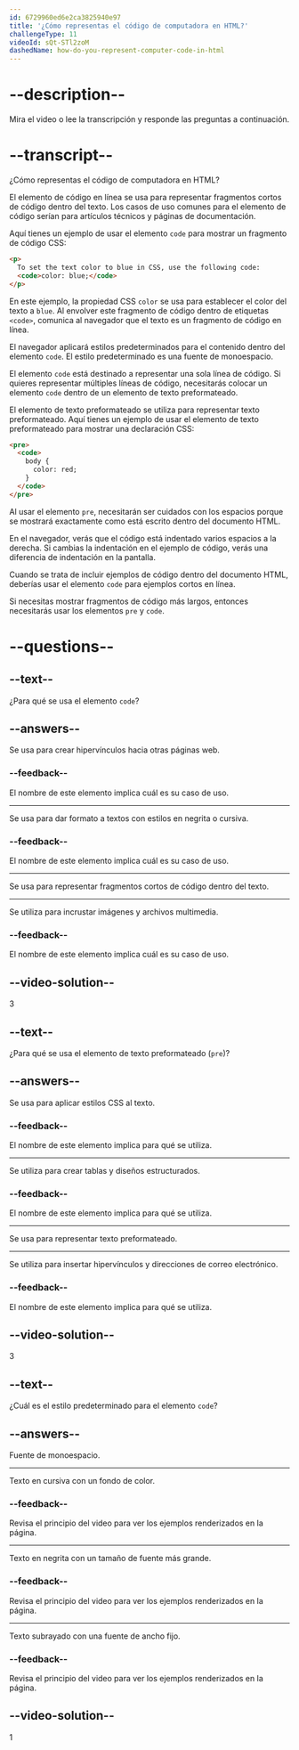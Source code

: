 ```yaml
---
id: 6729960ed6e2ca3825940e97
title: '¿Cómo representas el código de computadora en HTML?'
challengeType: 11
videoId: sQt-STl2zoM
dashedName: how-do-you-represent-computer-code-in-html
---
```


# --description--

Mira el video o lee la transcripción y responde las preguntas a continuación.

# --transcript--

¿Cómo representas el código de computadora en HTML?

El elemento de código en línea se usa para representar fragmentos cortos de código dentro del texto. Los casos de uso comunes para el elemento de código serían para artículos técnicos y páginas de documentación.

Aquí tienes un ejemplo de usar el elemento `code` para mostrar un fragmento de código CSS:

```html
<p>
  To set the text color to blue in CSS, use the following code:
  <code>color: blue;</code>
</p>
```

En este ejemplo, la propiedad CSS `color` se usa para establecer el color del texto a `blue`. Al envolver este fragmento de código dentro de etiquetas `<code>`, comunica al navegador que el texto es un fragmento de código en línea.

El navegador aplicará estilos predeterminados para el contenido dentro del elemento `code`. El estilo predeterminado es una fuente de monoespacio.

El elemento `code` está destinado a representar una sola línea de código. Si quieres representar múltiples líneas de código, necesitarás colocar un elemento `code` dentro de un elemento de texto preformateado.

El elemento de texto preformateado se utiliza para representar texto preformateado. Aquí tienes un ejemplo de usar el elemento de texto preformateado para mostrar una declaración CSS:

```html
<pre>
  <code>
    body {
      color: red;
    }
  </code>
</pre>
```

Al usar el elemento `pre`, necesitarán ser cuidados con los espacios porque se mostrará exactamente como está escrito dentro del documento HTML.

En el navegador, verás que el código está indentado varios espacios a la derecha. Si cambias la indentación en el ejemplo de código, verás una diferencia de indentación en la pantalla.

Cuando se trata de incluir ejemplos de código dentro del documento HTML, deberías usar el elemento `code` para ejemplos cortos en línea.

Si necesitas mostrar fragmentos de código más largos, entonces necesitarás usar los elementos `pre` y `code`.

# --questions--

## --text--

¿Para qué se usa el elemento `code`?

## --answers--

Se usa para crear hipervínculos hacia otras páginas web.

### --feedback--

El nombre de este elemento implica cuál es su caso de uso.

---

Se usa para dar formato a textos con estilos en negrita o cursiva.

### --feedback--

El nombre de este elemento implica cuál es su caso de uso.

---

Se usa para representar fragmentos cortos de código dentro del texto.

---

Se utiliza para incrustar imágenes y archivos multimedia.

### --feedback--

El nombre de este elemento implica cuál es su caso de uso.

## --video-solution--

3

## --text--

¿Para qué se usa el elemento de texto preformateado (`pre`)?

## --answers--

Se usa para aplicar estilos CSS al texto.

### --feedback--

El nombre de este elemento implica para qué se utiliza.

---

Se utiliza para crear tablas y diseños estructurados.

### --feedback--

El nombre de este elemento implica para qué se utiliza.

---

Se usa para representar texto preformateado.

---

Se utiliza para insertar hipervínculos y direcciones de correo electrónico.

### --feedback--

El nombre de este elemento implica para qué se utiliza.

## --video-solution--

3

## --text--

¿Cuál es el estilo predeterminado para el elemento `code`?

## --answers--

Fuente de monoespacio.

---

Texto en cursiva con un fondo de color.

### --feedback--

Revisa el principio del video para ver los ejemplos renderizados en la página.

---

Texto en negrita con un tamaño de fuente más grande.

### --feedback--

Revisa el principio del video para ver los ejemplos renderizados en la página.

---

Texto subrayado con una fuente de ancho fijo.

### --feedback--

Revisa el principio del video para ver los ejemplos renderizados en la página.

## --video-solution--

1
